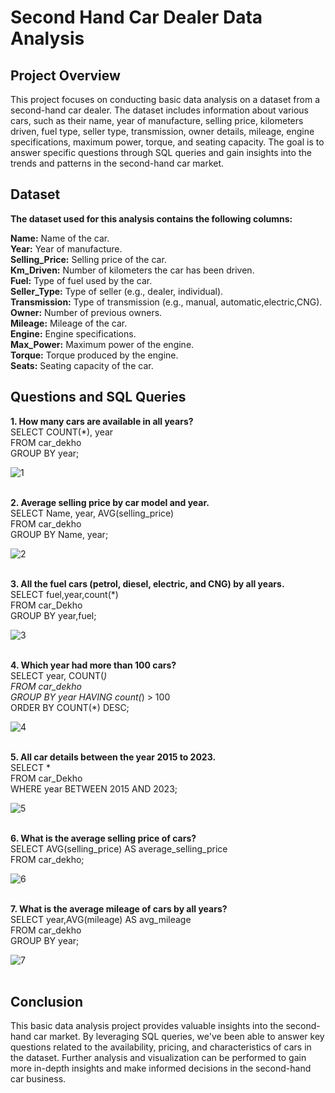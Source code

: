 # Second Hand Car Dealer Data Analysis <br>

## Project Overview<br>
This project focuses on conducting basic data analysis on a dataset from a second-hand car dealer. The dataset includes information about various cars, such as their name, year of manufacture, selling price, kilometers driven, fuel type, seller type, transmission, owner details, mileage, engine specifications, maximum power, torque, and seating capacity. The goal is to answer specific questions through SQL queries and gain insights into the trends and patterns in the second-hand car market.

## Dataset<br>
**The dataset used for this analysis contains the following columns:**

**Name:** Name of the car. <br>
**Year:** Year of manufacture.<br>
**Selling_Price:** Selling price of the car.<br>
**Km_Driven:** Number of kilometers the car has been driven.<br>
**Fuel:** Type of fuel used by the car.<br>
**Seller_Type:** Type of seller (e.g., dealer, individual).<br>
**Transmission:** Type of transmission (e.g., manual, automatic,electric,CNG).<br>
**Owner:** Number of previous owners.<br>
**Mileage:** Mileage of the car.<br>
**Engine:** Engine specifications.<br>
**Max_Power:** Maximum power of the engine.<br>
**Torque:** Torque produced by the engine.<br>
**Seats:** Seating capacity of the car.<br>

## Questions and SQL Queries

**1. How many cars are available in all years?** <br>
SELECT COUNT(*), year<br>
FROM car_dekho <br>
GROUP BY year;

![1](https://github.com/niranjanpatil29/Car-Dealer-SQL/assets/115970117/e169e7c5-24d6-4197-b0ba-e28a05cc32bb)
<br><br>

**2. Average selling price by car model and year.** <br>
SELECT Name, year, AVG(selling_price) <br>
FROM car_dekho <br>
GROUP BY Name, year;

![2](https://github.com/niranjanpatil29/Car-Dealer-SQL/assets/115970117/c7e48b9e-7456-4e95-91ea-0f1e9d2673c6)
<br><br>

**3. All the fuel cars (petrol, diesel, electric, and CNG) by all years.** <br>
SELECT fuel,year,count(*) <br>
FROM car_Dekho <br>
GROUP BY year,fuel;

![3](https://github.com/niranjanpatil29/Car-Dealer-SQL/assets/115970117/3d73ca77-9a16-434e-be47-89921c8e4e82)
<br><br>

**4. Which year had more than 100 cars?** <br>
SELECT year, COUNT(*) <br>
FROM car_dekho <br>
GROUP BY year HAVING count(*) > 100 <br>
ORDER BY COUNT(*) DESC;

![4](https://github.com/niranjanpatil29/Car-Dealer-SQL/assets/115970117/8ad29d2a-33c6-4154-9081-829c17b08d5c)
<br><br>

**5. All car details between the year 2015 to 2023.** <br>
SELECT * <br>
FROM car_Dekho <br>
WHERE year BETWEEN 2015 AND 2023;

![5](https://github.com/niranjanpatil29/Car-Dealer-SQL/assets/115970117/819da82e-6cef-403a-a316-3f94eb59dd45)
<br><br>

**6. What is the average selling price of cars?** <br>
SELECT AVG(selling_price) AS average_selling_price <br>
FROM car_dekho;

![6](https://github.com/niranjanpatil29/Car-Dealer-SQL/assets/115970117/5f1e5326-506a-4fe7-b3b3-67e81fb1f3e3)
<br><br>

**7. What is the average mileage of cars by all years?** <br>
SELECT year,AVG(mileage) AS avg_mileage <br>
FROM car_dekho <br>
GROUP BY year;

![7](https://github.com/niranjanpatil29/Car-Dealer-SQL/assets/115970117/397fad4c-2503-498d-8f71-2775ab87a33e)
<br><br>

## Conclusion
This basic data analysis project provides valuable insights into the second-hand car market. By leveraging SQL queries, we've been able to answer key questions related to the availability, pricing, and characteristics of cars in the dataset. Further analysis and visualization can be performed to gain more in-depth insights and make informed decisions in the second-hand car business.

